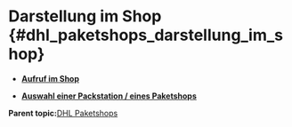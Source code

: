 # Darstellung im Shop {#dhl_paketshops_darstellung_im_shop}

-   **[Aufruf im Shop](7_4_5_3_1_AufrufImShop.md)**  

-   **[Auswahl einer Packstation / eines Paketshops](7_4_5_3_2_AuswahlEinerPackstationEinesPaketshops.md)**  


**Parent topic:**[DHL Paketshops](7_4_5_DHL_Paketshops.md)

